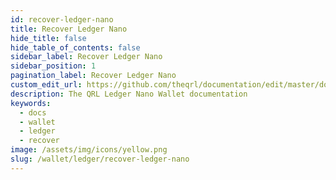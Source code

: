 ```yaml
---
id: recover-ledger-nano
title: Recover Ledger Nano
hide_title: false
hide_table_of_contents: false
sidebar_label: Recover Ledger Nano
sidebar_position: 1
pagination_label: Recover Ledger Nano
custom_edit_url: https://github.com/theqrl/documentation/edit/master/docs/basics/what-is-qrl.md
description: The QRL Ledger Nano Wallet documentation
keywords:
  - docs
  - wallet
  - ledger
  - recover
image: /assets/img/icons/yellow.png
slug: /wallet/ledger/recover-ledger-nano
---
```

